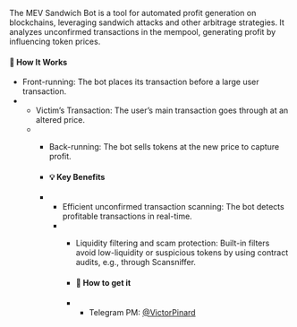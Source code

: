 The MEV Sandwich Bot is a tool for automated profit generation on blockchains, leveraging sandwich attacks and other arbitrage strategies. It analyzes unconfirmed transactions in the mempool, generating profit by influencing token prices.

#### 🎯 How It Works

-   Front-running: The bot places its transaction before a large user transaction.
-   -   Victim’s Transaction: The user’s main transaction goes through at an altered price.
    -   -   Back-running: The bot sells tokens at the new price to capture profit.
     
        -   #### 💡 Key Benefits
     
        -   -   Efficient unconfirmed transaction scanning: The bot detects profitable transactions in real-time.
            -   -   Liquidity filtering and scam protection: Built-in filters avoid low-liquidity or suspicious tokens by using contract audits, e.g., through Scansniffer.
             
                -   #### 🚀 How to get it
             
                -   -   Telegram PM: [@VictorPinard](https://t.me/VictorPinard)
